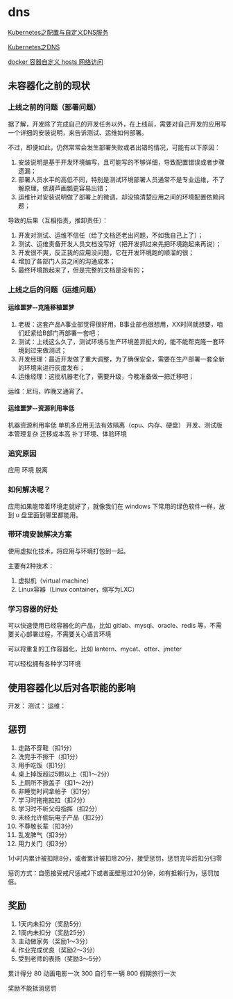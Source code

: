 # dns

[Kubernetes之配置与自定义DNS服务](https://blog.csdn.net/dkfajsldfsdfsd/article/details/81218480)

[Kubernetes之DNS](https://blog.csdn.net/dkfajsldfsdfsd/article/details/81209150)

[docker 容器自定义 hosts 网络访问](https://www.chenyudong.com/archives/docker-custom-hosts-network-via-dns.html)

## 未容器化之前的现状

### 上线之前的问题（部署问题）

据了解，开发除了完成自己的开发任务以外，在上线前，需要对自己开发的应用写一个详细的安装说明，来告诉测试、运维如何部署。

不过，即便如此，仍然常常会发生部署失败或者出错的情况，可能有以下原因：

1. 安装说明是基于开发环境编写，且可能写的不够详细，导致配置错误或者步骤遗漏；
2. 部署人员水平的高低不同，特别是测试环境部署人员通常不是专业运维，不了解原理，依葫芦画瓢更容易出错；
3. 运维针对安装说明做了部署上的微调，却没搞清楚应用之间的环境配置依赖问题；

导致的后果（互相指责，推卸责任）：

1. 开发对测试、运维不信任（给了文档还老出问题，不如我自己上了）；
2. 测试、运维责备开发人员文档没写好（把开发抓过来先把环境跑起来再说）；
3. 开发很不爽，反正我的应用没问题，它在开发环境跑的顺溜的很；
4. 增加了各部门人员之间的沟通成本；
5. 最终环境跑起来了，但是完整的文档是没有的；

### 上线之后的问题（运维问题）

#### 运维噩梦--克隆移植噩梦

1. 老板：这套产品A事业部觉得很好用，B事业部也很想用，XX时间就想要，咱们赶紧给B部门再部署一套吧；
2. 测试：上线这么久了，测试环境与生产环境差异挺大的，能不能帮克隆一套环境到过来做测试；
3. 开发经理：最近开发做了重大调整，为了确保安全，需要在生产部署一套全新的环境来进行灰度发布；
4. 运维经理：这批机器老化了，需要升级，今晚准备做一把迁移吧；

运维：尼玛，昨晚又通宵了。

#### 运维噩梦--资源利用率低

机器资源利用率低
单机多应用无法有效隔离（cpu、内存、硬盘）
开发、测试版本管理复杂
迁移成本高
补丁环境、体验环境

### 追究原因

应用 环境 脱离

### 如何解决呢？

应用如果能带着环境走就好了，就像我们在 windows 下常用的绿色软件一样，放到 u 盘里面到哪里都能用。

### 带环境安装解决方案

使用虚拟化技术，将应用与环境打包到一起。

主要有2种技术：

1. 虚拟机（virtual machine）
2. Linux容器（Linux container，缩写为LXC）

### 学习容器的好处

可以快速使用已经容器化的产品，比如 gitlab、mysql、oracle、redis 等，不需要关心部署过程，不需要关心语言环境

可以将重复的工作容器化，比如 lantern、mycat、otter、jmeter

可以轻松拥有各种学习环境

## 使用容器化以后对各职能的影响

开发：
测试：
运维：

## 惩罚

1. 走路不穿鞋（扣1分）
2. 洗完手不擦干（扣1分）
3. 用手吃饭（扣1分）
4. 桌上掉饭超过5颗以上（扣1～2分）
5. 上厕所不掀盖子（扣1～2分）
6. 非睡觉时间拿帕子（扣1分）
7. 学习时拖拖拉拉（扣2分）
8. 学习时不听父母指挥（扣2分）
9. 未经允许偷玩电子产品（扣2分）
10. 不尊敬长辈（扣3分）
11. 乱发脾气（扣3分）
12. 用力关门（扣3分）


1小时内累计被扣除8分，或者累计被扣除20分，接受惩罚，惩罚完毕后扣分归零

惩罚方式：自愿接受戒尺惩戒2下或者面壁思过20分钟，如有抵赖行为，惩罚加倍。

## 奖励

1. 1天内未扣分（奖励5分）
2. 1周内未扣分（奖励25分）
3. 主动做家务（奖励1～3分）
4. 作业完成优良（奖励2～3分）
5. 受到老师的表扬（奖励3～5分）

累计得分
80        动画电影一次
300       自行车一辆
800       假期旅行一次

奖励不能抵消惩罚

